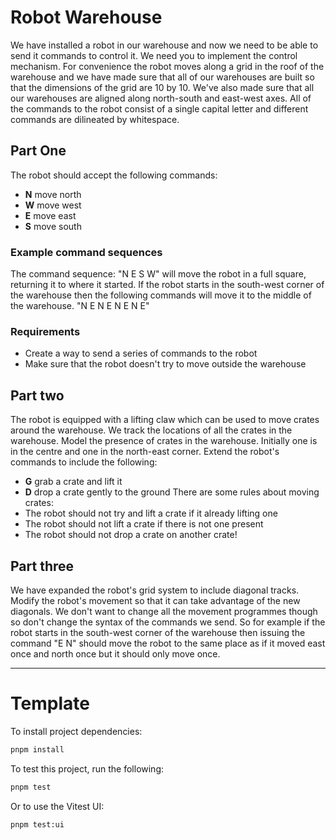 # Robot Warehouse

We have installed a robot in our warehouse and now we need to be able to send it commands to control it. We need you to implement the control mechanism.
For convenience the robot moves along a grid in the roof of the warehouse and we have made sure that all of our warehouses are built so that the dimensions of the grid are 10 by 10. We've also made sure that all our warehouses are aligned along north-south and east-west axes.
All of the commands to the robot consist of a single capital letter and different commands are dilineated by whitespace.

## Part One

The robot should accept the following commands:

- **N** move north
- **W** move west
- **E** move east
- **S** move south

### Example command sequences

The command sequence: "N E S W" will move the robot in a full square, returning it to where it started.
If the robot starts in the south-west corner of the warehouse then the following commands will move it to the middle of the warehouse.
"N E N E N E N E"

### Requirements

- Create a way to send a series of commands to the robot
- Make sure that the robot doesn't try to move outside the warehouse

## Part two

The robot is equipped with a lifting claw which can be used to move crates around the warehouse. We track the locations of all the crates in the warehouse.
Model the presence of crates in the warehouse. Initially one is in the centre and one in the north-east corner.
Extend the robot's commands to include the following:

- **G** grab a crate and lift it
- **D** drop a crate gently to the ground
  There are some rules about moving crates:
- The robot should not try and lift a crate if it already lifting one
- The robot should not lift a crate if there is not one present
- The robot should not drop a crate on another crate!

## Part three

We have expanded the robot's grid system to include diagonal tracks. Modify the robot's movement so that it can take advantage of the new diagonals. We don't want to change all the movement programmes though so don't change the syntax of the commands we send.
So for example if the robot starts in the south-west corner of the warehouse then issuing the command "E N" should move the robot to the same place as if it moved east once and north once but it should only move once.

---

# Template

To install project dependencies:

```sh
pnpm install
```

To test this project, run the following:

```sh
pnpm test
```

Or to use the Vitest UI:

```sh
pnpm test:ui
```
